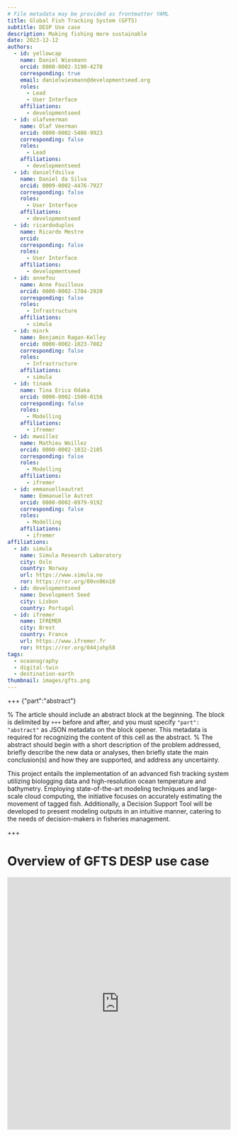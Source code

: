 ```yaml
---
# File metadata may be provided as frontmatter YAML
title: Global Fish Tracking System (GFTS) 
subtitle: DESP Use case
description: Making fishing more sustainable 
date: 2023-12-12
authors:
  - id: yellowcap
    name: Daniel Wiesmann
    orcid: 0000-0002-3190-4278
    corresponding: true
    email: danielwiesmann@developmentseed.org 
    roles:
      - Lead
      - User Interface
    affiliations:
      - developmentseed
  - id: olafveerman
    name: Olaf Veerman
    orcid: 0000-0002-5408-9923
    corresponding: false
    roles:
      - Lead
    affiliations:
      - developmentseed
  - id: danielfdsilva
    name: Daniel da Silva
    orcid: 0009-0002-4476-7927
    corresponding: false
    roles:
      - User Interface
    affiliations:
      - developmentseed
  - id: ricardoduplos
    name: Ricardo Mestre
    orcid: 
    corresponding: false
    roles:
      - User Interface
    affiliations:
      - developmentseed
  - id: annefou
    name: Anne Fouilloux
    orcid: 0000-0002-1784-2920
    corresponding: false
    roles:
      - Infrastructure
    affiliations:
      - simula
  - id: minrk
    name: Benjamin Ragan-Kelley
    orcid: 0000-0002-1023-7082
    corresponding: false
    roles:
      - Infrastructure
    affiliations:
      - simula
  - id: tinaok
    name: Tina Erica Odaka
    orcid: 0000-0002-1500-0156
    corresponding: false
    roles:
      - Modelling
    affiliations:
      - ifremer
  - id: mwoillez
    name: Mathieu Woillez
    orcid: 0000-0002-1032-2105
    corresponding: false
    roles:
      - Modelling
    affiliations:
      - ifremer
  - id: emmanuelleautret 
    name: Emmanuelle Autret
    orcid: 0000-0002-0979-9192
    corresponding: false
    roles:
      - Modelling
    affiliations:
      - ifremer
affiliations:
  - id: simula
    name: Simula Research Laboratory
    city: Oslo
    country: Norway
    url: https://www.simula.no
    ror: https://ror.org/00vn06n10
  - id: developmentseed
    name: Development Seed
    city: Lisbon
    country: Portugal
  - id: ifremer
    name: IFREMER
    city: Brest
    country: France
    url: https://www.ifremer.fr
    ror: https://ror.org/044jxhp58
tags:
  - oceanography
  - digital-twin
  - destination-earth
thumbnail: images/gfts.png
---
```



+++ {"part":"abstract"}

% The article should include an abstract block at the beginning. The block is delimited by `+++` before and after, and you must specify `"part": "abstract"` as JSON metadata on the block opener. This metadata is required for recognizing the content of this cell as the abstract.
% The abstract should begin with a short description of the problem addressed, briefly describe the new data or analyses, then briefly state the main conclusion(s) and how they are supported, and address any uncertainty.

This project entails the implementation of an advanced fish tracking system utilizing biologging data and high-resolution ocean temperature and bathymetry. Employing state-of-the-art modeling techniques and large-scale cloud computing, the initiative focuses on accurately estimating the movement of tagged fish. Additionally, a Decision Support Tool will be developed to present modeling outputs in an intuitive manner, catering to the needs of decision-makers in fisheries management.

+++

# Overview of GFTS DESP use case

<style>
.responsive-wrap iframe{ max-width: 100%;}
</style>
<div class="responsive-wrap">
<!-- this is the embed code provided by Google -->
  <iframe src="https://docs.google.com/presentation/d/1DMa__GRQXhpkqx4VNWDgHdYr_Z2SsWkc_j3m2E01GUs/embed?start=false&loop=false&delayms=3000" frameborder="0" width="960" height="569" allowfullscreen="true" mozallowfullscreen="true" webkitallowfullscreen="true"></iframe>
<!-- Google embed ends -->
</div>



